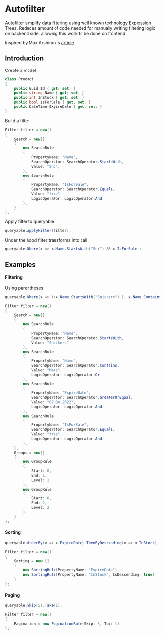 # Autofilter

Autofilter simplify data filtering using well known technology Expression Trees. 
Reduces amount of code needed for manually writing filtering logic on backend side, allowing this work to be done on frontend

Inspired by Max Arshinov's [article](https://habr.com/ru/company/jugru/blog/423891/) 

## Introduction

Create a model

```c#
class Product
{
    public Guid Id { get; set; }
    public string Name { get; set; }
    public int InStock { get; set; }
    public bool IsForSale { get; set; }
    public DateTime ExpireDate { get; set; }
}
```

Build a filter

```c#
Filter filter = new()
{
    Search = new[]
    {
        new SearchRule
        (
            PropertyName: "Name",
            SearchOperator: SearchOperator.StartsWith,
            Value: "Sni",
        ),
        new SearchRule
        (
            PropertyName: "IsForSale",
            SearchOperator: SearchOperator.Equals,
            Value: "true",
            LogicOperator: LogicOperator.And
        ),
    }
};
```

Apply filter to queryable

```c#
queryable.ApplyFilter(filter);
```

Under the hood filter transforms into call
```c#
queryable.Where(x => x.Name.StartsWith("Sni") && x.IsForSale);
```

## Examples

#### Filtering

Using parentheses

```c#
queryable.Where(x => ((x.Name.StartsWith("Snickers") || x.Name.Contains("Mars")) && x.ExpireDate >= "07.04.2022") && x.IsForSale)
```
```c#
Filter filter = new()
{
    Search = new[]
    {
        new SearchRule
        (
            PropertyName: "Name",
            SearchOperator: SearchOperator.StartsWith,
            Value: "Snickers"
        ),
        new SearchRule
        (
            PropertyName: "Name",
            SearchOperator: SearchOperator.Contains,
            Value: "Mars",
            LogicOperator: LogicOperator.Or
        ),
        new SearchRule
        (
            PropertyName: "ExpireDate",
            SearchOperator: SearchOperator.GreaterOrEqual,
            Value: "07.04.2022",
            LogicOperator: LogicOperator.And
        ),
        new SearchRule
        (
            PropertyName: "IsForSale",
            SearchOperator: SearchOperator.Equals,
            Value: "true",
            LogicOperator: LogicOperator.And
        ),
    },
    Groups = new[]
    {
        new GroupRule
        (
            Start: 0,
            End: 1,
            Level: 1
        ),
        new GroupRule
        (
            Start: 0,
            End: 2,
            Level: 2
        )
    }
};
```

#### Sorting

```c#
queryable.OrderBy(x => x.ExpireDate).ThenByDescending(x => x.InStock)
```
```c#
Filter filter = new()
{
    Sorting = new []
    {
        new SortingRule(PropertyName: "ExpireDate"),
        new SortingRule(PropertyName: "InStock", IsDescending: true)
    }
};
```

#### Paging

```c#
queryable.Skip(5).Take(1);
```

```c#
Filter filter = new()
{
    Pagination = new PaginationRule(Skip: 5, Top: 1)
};
```